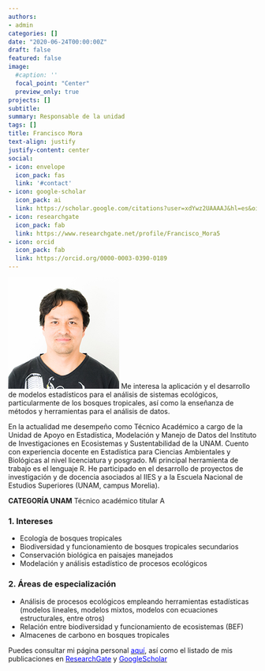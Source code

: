 ```yaml
---
authors:
- admin
categories: []
date: "2020-06-24T00:00:00Z"
draft: false
featured: false
image:
  #caption: ''
  focal_point: "Center"
  preview_only: true
projects: []
subtitle: 
summary: Responsable de la unidad
tags: []
title: Francisco Mora
text-align: justify
justify-content: center
social:
- icon: envelope
  icon_pack: fas
  link: '#contact'
- icon: google-scholar
  icon_pack: ai
  link: https://scholar.google.com/citations?user=xdYwz2UAAAAJ&hl=es&oi=sra
- icon: researchgate
  icon_pack: fab
  link: https://www.researchgate.net/profile/Francisco_Mora5
- icon: orcid
  icon_pack: fab
  link: https://orcid.org/0000-0003-0390-0189
---
```

![](pacho.jpg)
Me interesa la aplicación y el desarrollo de modelos estadísticos para el análisis de sistemas ecológicos, particularmente de los bosques tropicales, así como la enseñanza de métodos y herramientas para el análisis de datos. 

En la actualidad me desempeño como Técnico Académico a cargo de la Unidad de Apoyo en Estadística, Modelación y Manejo de Datos del Instituto de Investigaciones en Ecosistemas y Sustentabilidad de la UNAM.
Cuento con experiencia docente en Estadística para Ciencias Ambientales y Biológicas al nivel licenciatura y posgrado. Mi principal herramienta de trabajo es el lenguaje R. He participado en el desarrollo de proyectos de investigación y de docencia asociados al IIES y a la Escuela Nacional de Estudios Superiores (UNAM, campus Morelia).

**CATEGORÍA UNAM**
Técnico académico titular A

### 1.  Intereses
 * Ecología de bosques tropicales
 * Biodiversidad y funcionamiento de bosques tropicales secundarios
 * Conservación biológica en paisajes manejados
 * Modelación y análisis estadístico de procesos ecológicos

### 2.  Áreas de especialización

 * Análisis de procesos ecológicos empleando herramientas estadísticas (modelos lineales, modelos mixtos, modelos con ecuaciones estructurales, entre otros)
 * Relación entre biodiversidad y funcionamiento de ecosistemas (BEF)
 * Almacenes de carbono en bosques tropicales

Puedes consultar mi página personal [<span style="color:blue">aquí</span>](https://francisco-mora.netlify.app/), así como el listado de mis publicaciones en 
[<span style="color:blue">ResearchGate</span>](https://www.researchgate.net/profile/Francisco_Mora5) y [<span style="color:blue">GoogleScholar</span>](https://scholar.google.com/citations?user=xdYwz2UAAAAJ&hl=es&oi=sra)



